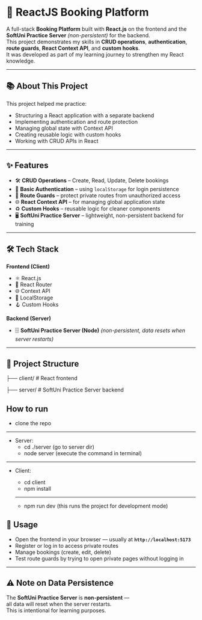 # 📌 ReactJS Booking Platform

A full-stack **Booking Platform** built with **React.js** on the frontend and the **SoftUni Practice Server** *(non-persistent)* for the backend.  
This project demonstrates my skills in **CRUD operations**, **authentication**, **route guards**, **React Context API**, and **custom hooks**.  
It was developed as part of my learning journey to strengthen my React knowledge.

---

## 📚 About This Project

This project helped me practice:

- Structuring a React application with a separate backend
- Implementing authentication and route protection
- Managing global state with Context API
- Creating reusable logic with custom hooks
- Working with CRUD APIs in React

---

## ✨ Features

- 🛠 **CRUD Operations** – Create, Read, Update, Delete bookings
- 🔐 **Basic Authentication** – using `localStorage` for login persistence
- 🚪 **Route Guards** – protect private routes from unauthorized access
- 🌐 **React Context API** – for managing global application state
- ♻ **Custom Hooks** – reusable logic for cleaner components
- 🖥 **SoftUni Practice Server** – lightweight, non-persistent backend for training

---

## 🛠 Tech Stack

**Frontend (Client)**  
- ⚛ React.js  
- 🧭 React Router  
- 🌐 Context API  
- 💾 LocalStorage  
- 🪝 Custom Hooks  

**Backend (Server)**  
- 🗄 **SoftUni Practice Server (Node)** *(non-persistent, data resets when server restarts)*

---

## 📂 Project Structure

├── client/ # React frontend 

├── server/ # SoftUni Practice Server backend


## How to run
- clone the repo

---

- Server: 
    - cd ./server (go to server dir)
    - node server (execute the command in terminal)
---
- Client:

    - cd client
    - npm install

    ---
    
    - npm run dev (this runs the project for development mode)


## 🔑 Usage

- Open the frontend in your browser — usually at **`http://localhost:5173`**
- Register or log in to access private routes
- Manage bookings (create, edit, delete)
- Test route guards by trying to open private pages without logging in

---


## ⚠ Note on Data Persistence

The **SoftUni Practice Server** is **non-persistent** —  
all data will reset when the server restarts.  
This is intentional for learning purposes.
